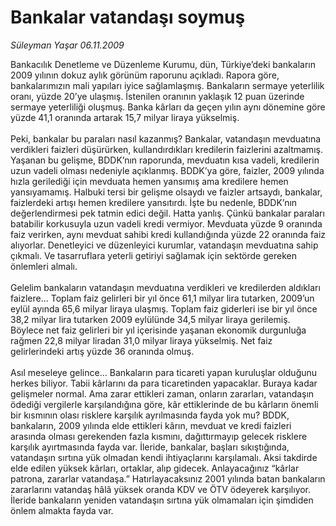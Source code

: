 # Bankalar vatandaşı soymuş

*Süleyman Yaşar 06.11.2009*

<div class="taraf_structure_2col_1zq">
<div class="margen_n">



 <p>Bankacılık Denetleme ve Düzenleme Kurumu, dün, Türkiye’deki bankaların 2009 yılının dokuz aylık görünüm raporunu açıkladı. Rapora göre, bankalarımızın mali yapıları iyice sağlamlaşmış. Bankaların sermaye yeterlilik oranı, yüzde 20’ye ulaşmış. İstenilen oranının yaklaşık 12 puan üzerinde sermaye yeterliliği oluşmuş. Banka kârları da geçen yılın aynı dönemine göre yüzde 41,1 oranında artarak 15,7 milyar liraya yükselmiş. <br/><br/>Peki, bankalar bu paraları nasıl kazanmış? Bankalar, vatandaşın mevduatına verdikleri faizleri düşürürken, kullandırdıkları kredilerin faizlerini azaltmamış. Yaşanan bu gelişme, BDDK’nın raporunda, mevduatın kısa vadeli, kredilerin uzun vadeli olması nedeniyle açıklanmış. BDDK’ya göre, faizler, 2009 yılında hızla gerilediği için mevduata hemen yansımış ama kredilere hemen yansıyamamış. Halbuki tersi bir gelişme olsaydı ve faizler artsaydı, bankalar, faizlerdeki artışı hemen kredilere yansıtırdı. İşte bu nedenle, BDDK’nın değerlendirmesi pek tatmin edici değil. Hatta yanlış. Çünkü bankalar paraları batabilir korkusuyla uzun vadeli kredi vermiyor. Mevduata yüzde 9 oranında faiz verirken, aynı mevduat sahibi kredi kullandığında yüzde 22 oranında faiz alıyorlar. Denetleyici ve düzenleyici kurumlar, vatandaşın mevduatına sahip çıkmalı. Ve tasarruflara yeterli getiriyi sağlamak için sektörde gereken önlemleri almalı. <br/><br/>Gelelim bankaların vatandaşın mevduatına verdikleri ve kredilerden aldıkları faizlere... Toplam faiz gelirleri bir yıl önce 61,1 milyar lira tutarken, 2009’un eylül ayında 65,6 milyar liraya ulaşmış. Toplam faiz giderleri ise bir yıl önce 38,2 milyar lira tutarken 2009 eylülünde 34,5 milyar liraya gerilemiş. Böylece net faiz gelirleri bir yıl içerisinde yaşanan ekonomik durgunluğa rağmen 22,8 milyar liradan 31,0 milyar liraya yükselmiş. Net faiz gelirlerindeki artış yüzde 36 oranında olmuş. <br/><br/>Asıl meseleye gelince... Bankaların para ticareti yapan kuruluşlar olduğunu herkes biliyor. Tabii kârlarını da para ticaretinden yapacaklar. Buraya kadar gelişmeler normal. Ama zarar ettikleri zaman, onların zararları, vatandaşın ödediği vergilerle karşılandığına göre, kâr ettiklerinde de bu kârların önemli bir kısmının olası risklere karşılık ayrılmasında fayda yok mu? BDDK, bankaların, 2009 yılında elde ettikleri kârın, mevduat ve kredi faizleri arasında olması gerekenden fazla kısmını, dağıttırmayıp gelecek risklere karşılık ayırtmasında fayda var. İleride, bankalar, başları sıkıştığında, vatandaşın sırtına yük olmadan kendi ihtiyaçlarını karşılamalı. Aksi takdirde elde edilen yüksek kârları, ortaklar, alıp gidecek. Anlayacağınız “kârlar patrona, zararlar vatandaşa.” Hatırlayacaksınız 2001 yılında batan bankaların zararlarını vatandaş hâlâ yüksek oranda KDV ve ÖTV ödeyerek karşılıyor. İleride bankaların yeniden vatandaşın sırtına yük olmamaları için şimdiden önlem almakta fayda var.</p>
<br/>
<br/>
<br/>



<br/>


<div id="taraf_not">
</div>

</div>


</div>
